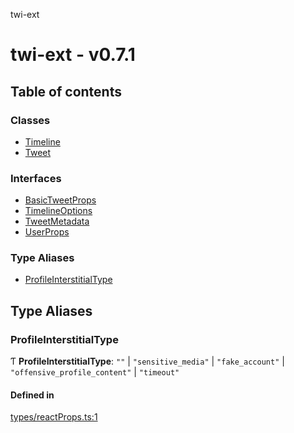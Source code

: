 twi-ext

# twi-ext - v0.7.1

## Table of contents

### Classes

- [Timeline](classes/Timeline.md)
- [Tweet](classes/Tweet.md)

### Interfaces

- [BasicTweetProps](interfaces/BasicTweetProps.md)
- [TimelineOptions](interfaces/TimelineOptions.md)
- [TweetMetadata](interfaces/TweetMetadata.md)
- [UserProps](interfaces/UserProps.md)

### Type Aliases

- [ProfileInterstitialType](README.md#profileinterstitialtype)

## Type Aliases

### ProfileInterstitialType

Ƭ **ProfileInterstitialType**: ``""`` \| ``"sensitive_media"`` \| ``"fake_account"`` \| ``"offensive_profile_content"`` \| ``"timeout"``

#### Defined in

[types/reactProps.ts:1](https://github.com/Robot-Inventor/twi-ext/blob/4c8e27820121a698877959afeb56a3bf1da3e9ae/src/types/reactProps.ts#L1)
